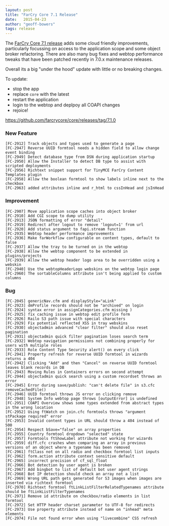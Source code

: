 ```yaml
---
layout: post
title: "FarCry Core 7.1 Release"
date:   2015-04-23
author: "geoff-bowers"
tags: release
---
```


The [FarCry Core 7.1 release](https://github.com/farcrycore/core/releases/tag/7.1.0) adds some cloud friendly improvements, particularly focussing on access to the application scope and some object broker refactoring. There are also many bug fixes and webtop performance tweaks that have been patched recently in 7.0.x maintenance releases.

Overall its a big "under the hood" update with little or no breaking changes.

<!--more-->

To update:

- stop the app
- replace `core` with the latest
- restart the application
- login to the webtop and deplpoy all COAPI changes
- rejoice!

https://github.com/farcrycore/core/releases/tag/7.1.0

### New Feature

```
[FC-2912] Track objects and types used to generate a page
[FC-2947] Reverse UUID formtool needs a hidden field to allow change event binding
[FC-2949] Detect database type from DSN during application startup
[FC-2950] Allow the Installer to detect DB type to assist with scripted deployments
[FC-2956] Richtext snippet support for TinyMCE FarCry Content Templates plugin
[FC-2958] Allow the boolean formtool to show labels inline next to the checkbox
[FC-2963] added attributes inline and r_html to cssInHead and jsInHead
```

### Improvement

```
[FC-2907] Move application scope caches into object broker
[FC-2910] Add CGI scope to dump utility
[FC-2913] JSON formatting of error "detail"
[FC-2919] Redirect after logout to remove 'logout=1' from url
[FC-2920] Add status argument to fapi.stream function
[FC-2935] Webtop header performance improvements
[FC-2936] Make farWorkflow configurable on content types, default to false
[FC-2937] Allow the tray to be turned on in the webtop
[FC-2938] Allow the webtop component to be extended in plugins/projects
[FC-2939] Allow the webtop header logo area to be overridden using a webskin
[FC-2940] Use the webtopHeaderLogo webskins on the webtop login page
[FC-2960] The sortableColumns attribute isn't being applied to custom columns
```

### Bug

```
[FC-2045] genericNav.cfm and displayStyle="aLink"
[FC-2923] dmProfile records should not be "archived" on login
[FC-2924] syntax error in assignCategories.cfm missing )
[FC-2925] fix caching issue in webtop edit profile form
[FC-2926] Railo S3 path issue with special characters
[FC-2929] Fix potential reflected XSS in tray webskins
[FC-2930] objectadmin advanced "clear filter" should also reset pagination
[FC-2931] objectadmin quick filter pagination loses search term
[FC-2932] Webtop navigation permissions not combining properly for users with multiple roles
[FC-2933] Role Content Type Security alert() on every click
[FC-2941] Property refresh for reverse UUID formtool in wizards returns a 404
[FC-2942] Clicking "Add" and then "Cancel" on reverse UUID formtool leaves blank records in DB
[FC-2943] Moving Rules in Containers errors on second attempt
[FC-2944] objectadmin quick search using a custom recordset throws an error
[FC-2945] Error during save/publish: "can't delete file" in s3.cfc removeCachedFile()
[FC-2946] UUID formtool throws JS error on clicking remove
[FC-2948] System Info webtop page throws [outputError] is undefined
[FC-2951] COAPI Overview shows some types extended from abstract types in the wrong location
[FC-2952] Using ftWatch on join.cfc formtools throws "argument stPackage required" error
[FC-2953] Invalid content types in URL should throw a 404 instead of 500
[FC-2954] Respect bSave="false" on array properties
[FC-2955] Country formtool dropdown "selected" state
[FC-2957] Formtools ftShowLabel attribute not working for wizards
[FC-2959] diff.cfc crashes when comparing an array in previous versions of an object where a typename has been removed
[FC-2961] ftClass not on all radio and checkbox formtool list inputs
[FC-2962] form.action attribute context sensitive default
[FC-2965] incorrect precision of cf_sql_float
[FC-2966] Bot detection by user agent is broken
[FC-2967] Add bingbot to list of default bot user agent strings
[FC-2968] Bot IP detection should check an array not a list
[FC-2969] Wrong URL path gets generated for S3 images when images are inserted via richtext formtool
[FC-2970] Richtext formtool ftLinkListFilterRelatedTypenames attribute should be ftLinkListFilterTypenames
[FC-2971] Remove id attribute on checkbox/radio elements in list formtool
[FC-2972] Set HTTP header charset parameter to UTF-8 for redirects
[FC-2973] Use property attribute instead of name on "inhead" meta elements
[FC-2974] File not found error when using "livecombine" CSS refresh
```
